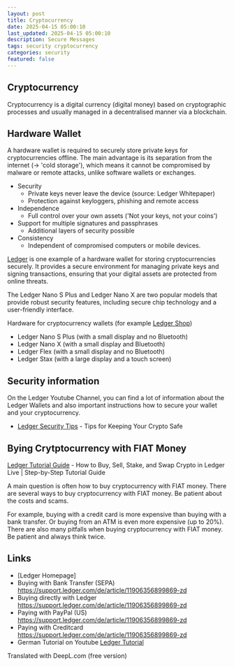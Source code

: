 ```yaml
---
layout: post
title: Cryptocurrency
date: 2025-04-15 05:00:10
last_updated: 2025-04-15 05:00:10
description: Secure Messages
tags: security cryptocurrency
categories: security
featured: false
---
```


[Ledger Tutorial]: https://www.youtube.com/watch?v=-iAYbp-u3JA "https://www.youtube.com/watch?v=-iAYbp-u3JA"
[Ledger YT]: https://www.youtube.com/watch?v=ADpJUY19-eQ "https://www.youtube.com/watch?v=ADpJUY19-eQ"
[Ledger]: https://shop.ledger.com/de/pages/ledger-nano-s-plus?srsltid=AfmBOop0nAQOoTSpZC4uwCMZTswLgCQQzOEdxbFFfDeIqrg6tCrEo2ql "Ledger Homepage"
[Ledger Security Tips]: https://www.youtube.com/watch?v=GGcwmbLWgo8 "Best Tips for Keeping Your Crypto Safe"
[Ledger Tutorial Guide]: https://www.youtube.com/watch?v=vHjtcPxFFTM " How to Buy, Sell, Stake, and Swap Crypto in Ledger Live | Step-by-Step Tutorial Guide"
[Ledger Shop]: https://shop.ledger.com/ "https://shop.ledger.com/"

## Cryptocurrency

Cryptocurrency is a digital currency (digital money) based on cryptographic processes
and usually managed in a decentralised manner via a blockchain.

## Hardware Wallet

A hardware wallet is required to securely store private keys for cryptocurrencies
offline. The main advantage is its separation from the internet
(→ 'cold storage'), which means it cannot be compromised by malware or
remote attacks, unlike software wallets or exchanges.

- Security
  - Private keys never leave the device (source: Ledger Whitepaper)
  - Protection against keyloggers, phishing and remote access
- Independence
  - Full control over your own assets ('Not your keys, not your coins')
- Support for multiple signatures and passphrases
  - Additional layers of security possible
- Consistency
  - Independent of compromised computers or mobile devices.

[Ledger] is one example of a hardware wallet for storing cryptocurrencies securely.
It provides a secure environment for managing private keys and signing transactions,
ensuring that your digital assets are protected from online threats.

The Ledger Nano S Plus and Ledger Nano X are two popular models that provide
robust security features, including secure chip technology and a user-friendly
interface.

Hardware for cryptocurrency wallets (for example [Ledger Shop])

- Ledger Nano S Plus (with a small display and no Bluetooth)
- Ledger Nano X (with a small display and Bluetooth)
- Ledger Flex (with a small display and no Bluetooth)
- Ledger Stax (with a large display and a touch screen)

## Security information

On the Ledger Youtube Channel, you can find a lot of information about
the Ledger Wallets and also important instructions how to secure your
wallet and your cryptocurrency.

- [Ledger Security Tips] - Tips for Keeping Your Crypto Safe

## Bying Crytptocurrency with FIAT Money

[Ledger Tutorial Guide] - How to Buy, Sell, Stake, and Swap Crypto in Ledger Live | Step-by-Step Tutorial Guide

A main question is often how to buy cryptocurrency with FIAT money.
There are several ways to buy cryptocurrency with FIAT money.
Be patient about the costs and scams.

For example, buying with a credit card is more expensive than buying with a
bank transfer. Or buying from an ATM is even more expensive (up to 20%).
There are also many pitfalls when buying cryptocurrency with
FIAT money. Be patient and always think twice.

## Links

- [Ledger Homepage]
- Buying with Bank Transfer (SEPA) https://support.ledger.com/de/article/11906356899869-zd
- Buying directly with Ledger https://support.ledger.com/de/article/11906356899869-zd
- Paying with PayPal (US) https://support.ledger.com/de/article/11906356899869-zd
- Paying with Creditcard https://support.ledger.com/de/article/11906356899869-zd
- German Tutorial on Youtube [Ledger Tutorial]

Translated with DeepL.com (free version)
